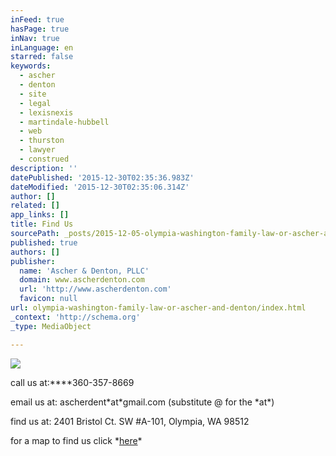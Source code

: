 ```yaml
---
inFeed: true
hasPage: true
inNav: true
inLanguage: en
starred: false
keywords:
  - ascher
  - denton
  - site
  - legal
  - lexisnexis
  - martindale-hubbell
  - web
  - thurston
  - lawyer
  - construed
description: ''
datePublished: '2015-12-30T02:35:36.983Z'
dateModified: '2015-12-30T02:35:06.314Z'
author: []
related: []
app_links: []
title: Find Us
sourcePath: _posts/2015-12-05-olympia-washington-family-law-or-ascher-and-denton.md
published: true
authors: []
publisher:
  name: 'Ascher & Denton, PLLC'
  domain: www.ascherdenton.com
  url: 'http://www.ascherdenton.com'
  favicon: null
url: olympia-washington-family-law-or-ascher-and-denton/index.html
_context: 'http://schema.org'
_type: MediaObject

---
```

![](https://the-grid-user-content.s3-us-west-2.amazonaws.com/c6db2a2c-d1a6-415b-aa3a-8c1dc6da7e55.JPG)

call us at:****360-357-8669 

email us at: ascherdent\*at\*gmail.com (substitute @ for the \*at\*) 

find us at: 2401 Bristol Ct. SW \#A-101, Olympia, WA 98512

for a map to find us click \*[here][0]\*

[0]: https://www.google.com/maps/place/2401+Bristol+Ct+SW,+Olympia,+WA+98502/@47.027592,-122.9198222,17z/data=!3m1!4b1!4m2!3m1!1s0x549174516cea5345:0xaeb455f2bca107dc